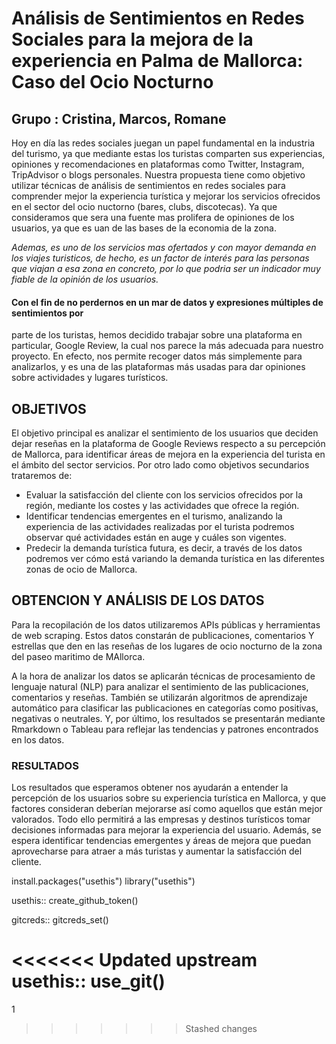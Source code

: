 # **Análisis de Sentimientos en Redes Sociales para la mejora de la experiencia en Palma de Mallorca: Caso del Ocio Nocturno**

## Grupo : Cristina, Marcos, Romane

Hoy en día las redes sociales juegan un papel fundamental en la industria del turismo, ya que mediante estas los turistas comparten sus experiencias, opiniones y recomendaciones en plataformas como Twitter, Instagram, TripAdvisor o blogs personales. Nuestra propuesta tiene como objetivo utilizar técnicas de análisis de sentimientos en redes sociales para comprender mejor la experiencia turística y mejorar los servicios ofrecidos en el sector del ocio nuctorno (bares, clubs, discotecas). Ya que consideramos que sera una fuente mas prolifera de opiniones de los usuarios, ya que es uan de las bases de la economia de la zona.

*Ademas, es uno de los servicios mas ofertados y con mayor demanda en los viajes turisticos, de hecho, es un factor de interés para las personas que viajan a esa zona en concreto, por lo que podria ser un indicador muy fiable de la opinión de los usuarios.*

#### Con el fin de no perdernos en un mar de datos y expresiones múltiples de sentimientos por
parte de los turistas, hemos decidido trabajar sobre una plataforma en particular, Google Review, la cual nos parece la más adecuada para nuestro proyecto. En efecto, nos permite recoger datos más simplemente para analizarlos, y es una de las plataformas más usadas para dar opiniones sobre actividades y lugares turísticos. 


## OBJETIVOS
El objetivo principal es analizar el sentimiento de los usuarios que deciden dejar reseñas en la
plataforma de Google Reviews respecto a su percepción de Mallorca, para identificar áreas de
mejora en la experiencia del turista en el ámbito del sector servicios.
Por otro lado como objetivos secundarios trataremos de:
- Evaluar la satisfacción del cliente con los servicios ofrecidos por la región,
mediante los costes y las actividades que ofrece la región.
- Identificar tendencias emergentes en el turismo, analizando la experiencia de las
actividades realizadas por el turista podremos observar qué actividades están en auge
y cuáles son vigentes.
- Predecir la demanda turística futura, es decir, a través de los datos podremos ver
cómo está variando la demanda turística en las diferentes zonas de ocio de Mallorca.


## OBTENCION Y ANÁLISIS DE LOS DATOS

Para la recopilación de los datos utilizaremos APIs públicas y herramientas de web scraping.
Estos datos constarán de publicaciones, comentarios Y estrellas que den en las reseñas de los lugares de ocio nocturno de la zona del paseo maritimo de MAllorca.

A la hora de analizar los datos se aplicarán técnicas de procesamiento de lenguaje natural
(NLP) para analizar el sentimiento de las publicaciones, comentarios y reseñas. También se
utilizarán algoritmos de aprendizaje automático para clasificar las publicaciones en categorías
como positivas, negativas o neutrales. Y, por último, los resultados se presentarán mediante
Rmarkdown o Tableau para reflejar las tendencias y patrones encontrados en los datos.

### RESULTADOS
Los resultados que esperamos obtener nos ayudarán a entender la percepción de los usuarios
sobre su experiencia turística en Mallorca, y que factores consideran deberían mejorarse así
como aquellos que están mejor valorados.
Todo ello permitirá a las empresas y destinos turísticos tomar decisiones informadas para
mejorar la experiencia del usuario. Además, se espera identificar tendencias emergentes y
áreas de mejora que puedan aprovecharse para atraer a más turistas y aumentar la satisfacción
del cliente.

install.packages("usethis") library("usethis")

usethis:: create_github_token()

gitcreds:: gitcreds_set()

<<<<<<< Updated upstream
usethis:: use_git()
=======
1 

>>>>>>> Stashed changes
